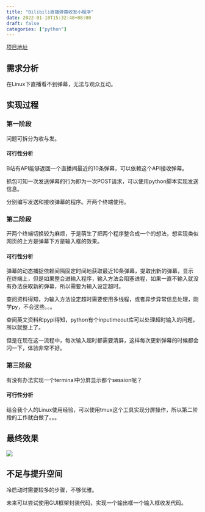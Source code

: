 ```yaml
---
title: "Bilibili直播弹幕收发小程序"
date: 2022-01-18T15:32:48+08:00
draft: false
categories: ["python"]
---
```


[项目地址](https://github.com/zeroy0410/BiliBili-live-barrage-transceiver)

## 需求分析
在Linux下直播看不到弹幕，无法与观众互动。
## 实现过程
### 第一阶段
问题可拆分为收与发。
#### 可行性分析
B站有API能够返回一个直播间最近的10条弹幕，可以依赖这个API接收弹幕。

抓包可知一次发送弹幕的行为即为一次POST请求，可以使用python脚本实现发送信息。

分别编写发送和接收弹幕的程序。开两个终端使用。
### 第二阶段
开两个终端切换较为麻烦，于是萌生了把两个程序整合成一个的想法，想实现类似网页的上方是弹幕下方是输入框的效果。
#### 可行性分析
弹幕的动态捕捉依赖间隔固定时间地获取最近10条弹幕，提取出新的弹幕，显示在终端上，但是如果整合进输入程序，输入方法会阻塞进程，如果一直不输入就没有办法获取新的弹幕，所以需要为输入设定超时。

查阅资料得知，为输入方法设定超时需要使用多线程，或者异步异常信息处理，刚学py，不会这些。。。

查阅英文资料和pypi得知，python有个inputimeout库可以处理超时输入的问题，所以就整上了。

但是在现在这一流程中，每次输入超时都需要清屏，这样每次更新弹幕的时候都会闪一下，体验非常不好。
### 第三阶段
有没有办法实现一个terminal中分屏显示都个session呢？
#### 可行性分析
结合我个人的Linux使用经验，可以使用tmux这个工具实现分屏操作，所以第二阶段的工作就白做了。。。
## 最终效果
![](/screenshot.png)
## 不足与提升空间
冷启动时需要较多的步骤，不够优雅。

未来可以尝试使用GUI框架封装代码，实现一个输出框一个输入框收发代码。
